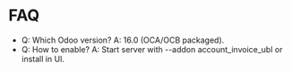 # FAQ

- Q: Which Odoo version? A: 16.0 (OCA/OCB packaged).
- Q: How to enable? A: Start server with --addon account_invoice_ubl or install in UI.
